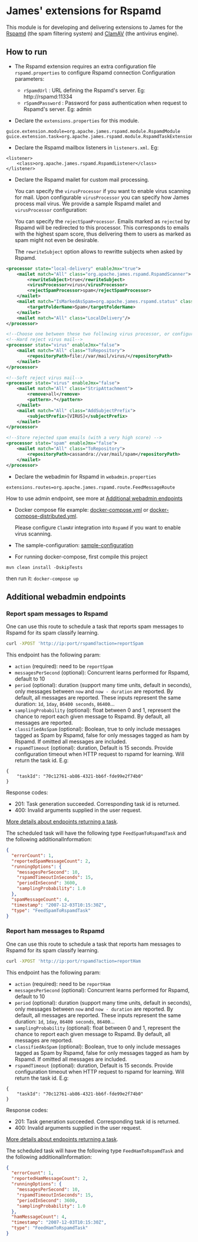 # James' extensions for Rspamd

This module is for developing and delivering extensions to James for the [Rspamd](https://rspamd.com/) (the spam filtering system)
and [ClamAV](https://www.clamav.net/) (the antivirus engine).

## How to run

- The Rspamd extension requires an extra configuration file `rspamd.properties` to configure Rspamd connection
Configuration parameters:
    - `rSpamdUrl` : URL defining the Rspamd's server. Eg: http://rspamd:11334
    - `rSpamdPassword` : Password for pass authentication when request to Rspamd's server. Eg: admin
  
- Declare the `extensions.properties` for this module.

```
guice.extension.module=org.apache.james.rspamd.module.RspamdModule
guice.extension.task=org.apache.james.rspamd.module.RspamdTaskExtensionModule
```

- Declare the Rspamd mailbox listeners in `listeners.xml`. Eg:

```
<listener>
    <class>org.apache.james.rspamd.RspamdListener</class>
</listener>
```

- Declare the Rspamd mailet for custom mail processing. 

  You can specify the `virusProcessor` if you want to enable virus scanning for mail. Upon configurable `virusProcessor`
you can specify how James process mail virus. We provide a sample Rspamd mailet and `virusProcessor` configuration:

  You can specify the `rejectSpamProcessor`. Emails marked as `rejected` by Rspamd will be redirected to this
processor. This corresponds to emails with the highest spam score, thus delivering them to users as marked as spam 
might not even be desirable.

  The `rewriteSubject` option allows to rewritte subjects when asked by Rspamd.
  
```xml
<processor state="local-delivery" enableJmx="true">
    <mailet match="All" class="org.apache.james.rspamd.RspamdScanner">
        <rewriteSubject>true</rewriteSubject>
        <virusProcessor>virus</virusProcessor>
        <rejectSpamProcessor>spam</rejectSpamProcessor>
    </mailet>
    <mailet match="IsMarkedAsSpam=org.apache.james.rspamd.status" class="WithStorageDirective">
        <targetFolderName>Spam</targetFolderName>
    </mailet>
    <mailet match="All" class="LocalDelivery"/>
</processor>

<!--Choose one between these two following virus processor, or configure a custom one if you want-->
<!--Hard reject virus mail-->
<processor state="virus" enableJmx="false">
    <mailet match="All" class="ToRepository">
        <repositoryPath>file://var/mail/virus/</repositoryPath>
    </mailet>
</processor>

<!--Soft reject virus mail-->
<processor state="virus" enableJmx="false">
    <mailet match="All" class="StripAttachment">
        <remove>all</remove>
        <pattern>.*</pattern>
    </mailet>
    <mailet match="All" class="AddSubjectPrefix">
        <subjectPrefix>[VIRUS]</subjectPrefix>
    </mailet>
</processor>

<!--Store rejected spam emails (with a very high score) -->
<processor state="spam" enableJmx="false">
    <mailet match="All" class="ToRepository">
        <repositoryPath>cassandra://var/mail/spam</repositoryPath>
    </mailet>
</processor>
```

- Declare the webadmin for Rspamd in `webadmin.properties`

```
extensions.routes=org.apache.james.rspamd.route.FeedMessageRoute
```
How to use admin endpoint, see more at [Additional webadmin endpoints](README.md)

- Docker compose file example: [docker-compose.yml](docker-compose.yml) or [docker-compose-distributed.yml](docker-compose-distributed.yml).
  
  Please configure `ClamAV` integration into `Rspamd` if you want to enable virus scanning.
- The sample-configuration: [sample-configuration](sample-configuration)
- For running docker-compose, first compile this project 

```
mvn clean install -DskipTests
```
then run it: `docker-compose up`

## Additional webadmin endpoints

### Report spam messages to Rspamd
One can use this route to schedule a task that reports spam messages to Rspamd for its spam classify learning.

```bash
curl -XPOST 'http://ip:port/rspamd?action=reportSpam
```

This endpoint has the following param:
- `action` (required): need to be `reportSpam`
- `messagesPerSecond` (optional): Concurrent learns performed for Rspamd, default to 10
- `period` (optional): duration (support many time units, default in seconds), only messages between `now` and `now - duration` are reported. By default, 
all messages are reported. 
   These inputs represent the same duration: `1d`, `1day`, `86400 seconds`, `86400`...
- `samplingProbability` (optional): float between 0 and 1, represent the chance to report each given message to Rspamd. 
By default, all messages are reported.
- `classifiedAsSpam` (optional): Boolean, true to only include messages tagged as Spam by Rspamd, false for only
messages tagged as ham by Rspamd. If omitted all messages are included.
- `rspamdTimeout` (optional): duration, Default is 15 seconds. Provide configuration timeout when HTTP request to rspamd for learning. 
Will return the task id. E.g:
```
{
    "taskId": "70c12761-ab86-4321-bb6f-fde99e2f74b0"
}
```

Response codes:
- 201: Task generation succeeded. Corresponding task id is returned.
- 400: Invalid arguments supplied in the user request.

[More details about endpoints returning a task](https://james.apache.org/server/manage-webadmin.html#Endpoints_returning_a_task).

The scheduled task will have the following type `FeedSpamToRspamdTask` and the following additionalInformation:

```json
{
  "errorCount": 1,
  "reportedSpamMessageCount": 2,
  "runningOptions": {
    "messagesPerSecond": 10,
    "rspamdTimeoutInSeconds": 15,
    "periodInSecond": 3600,
    "samplingProbability": 1.0
  },
  "spamMessageCount": 4,
  "timestamp": "2007-12-03T10:15:30Z",
  "type": "FeedSpamToRspamdTask"
}
```

### Report ham messages to Rspamd
One can use this route to schedule a task that reports ham messages to Rspamd for its spam classify learning.

```bash
curl -XPOST 'http://ip:port/rspamd?action=reportHam
```

This endpoint has the following param:
- `action` (required): need to be `reportHam`
- `messagesPerSecond` (optional): Concurrent learns performed for Rspamd, default to 10
- `period` (optional): duration (support many time units, default in seconds), only messages between `now` and `now - duration` are reported. By default,
  all messages are reported.
  These inputs represent the same duration: `1d`, `1day`, `86400 seconds`, `86400`...
- `samplingProbability` (optional): float between 0 and 1, represent the chance to report each given message to Rspamd.
  By default, all messages are reported.
- `classifiedAsSpam` (optional): Boolean, true to only include messages tagged as Spam by Rspamd, false for only
messages tagged as ham by Rspamd. If omitted all messages are included.
- `rspamdTimeout` (optional): duration, Default is 15 seconds. Provide configuration timeout when HTTP request to rspamd for learning.
Will return the task id. E.g:
```
{
    "taskId": "70c12761-ab86-4321-bb6f-fde99e2f74b0"
}
```

Response codes:
- 201: Task generation succeeded. Corresponding task id is returned.
- 400: Invalid arguments supplied in the user request.

[More details about endpoints returning a task](https://james.apache.org/server/manage-webadmin.html#Endpoints_returning_a_task).

The scheduled task will have the following type `FeedHamToRspamdTask` and the following additionalInformation:

```json
{
  "errorCount": 1,
  "reportedHamMessageCount": 2,
  "runningOptions": {
    "messagesPerSecond": 10,
    "rspamdTimeoutInSeconds": 15,
    "periodInSecond": 3600,
    "samplingProbability": 1.0
  },
  "hamMessageCount": 4,
  "timestamp": "2007-12-03T10:15:30Z",
  "type": "FeedHamToRspamdTask"
}
```